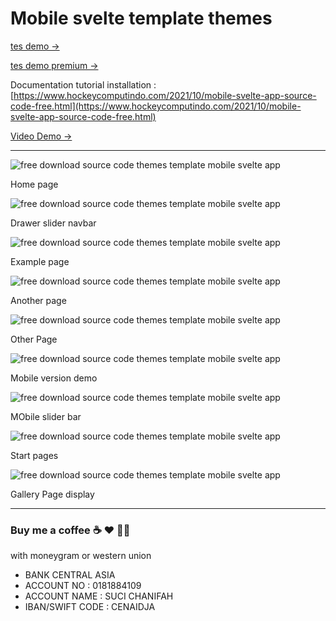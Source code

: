 # Mobile svelte template themes

[tes demo →]()

[tes demo premium →](https://andros.vercel.app/)

Documentation tutorial installation :
[https://www.hockeycomputindo.com/2021/10/mobile-svelte-app-source-code-free.html](https://www.hockeycomputindo.com/2021/10/mobile-svelte-app-source-code-free.html)

[Video Demo →](https://youtu.be/sMENkpTFTFU)

--------------------------------------------------------------------

![free download source code themes template mobile svelte app](https://1.bp.blogspot.com/-9Gutlp2szB0/YXQFoOL-dYI/AAAAAAAARdc/wcZyUt9ZBX82-oeZ03Kn7scjAlMs-oR2wCLcBGAsYHQ/s1366/svelte%2Bsource%2Bcode%2Bweb%2Bapp%2B%25281%2529.png)

Home page

![free download source code themes template mobile svelte app](https://1.bp.blogspot.com/-EWRKRx2iNCs/YXQFrs20rLI/AAAAAAAARd4/x8GN3E0vOHk-GcEM7ABdlupyGgl0ykf8gCLcBGAsYHQ/s1366/svelte%2Bsource%2Bcode%2Bweb%2Bapp%2B%25289%2529.png)

Drawer slider navbar

![free download source code themes template mobile svelte app](https://1.bp.blogspot.com/-IE9dnoPCN2E/YXQFrXVJOVI/AAAAAAAARd0/BEXkosGs_CU_uqHh67WHy73mbdxahv4egCLcBGAsYHQ/s1366/svelte%2Bsource%2Bcode%2Bweb%2Bapp%2B%25288%2529.png)

Example page


![free download source code themes template mobile svelte app](https://1.bp.blogspot.com/-yxz7yUsQxrM/YXQFpXwi-6I/AAAAAAAARdo/Aj5VKB7KSEw-cTgOe4fq39odUIDajrrSgCLcBGAsYHQ/s1366/svelte%2Bsource%2Bcode%2Bweb%2Bapp%2B%25285%2529.png)

Another page

![free download source code themes template mobile svelte app](https://1.bp.blogspot.com/-oCvKAqpUlt0/YXQFpPg24II/AAAAAAAARdk/BZtkKbIcfqYZFU1-_FRZH51zbwuj-z5PgCLcBGAsYHQ/s1366/svelte%2Bsource%2Bcode%2Bweb%2Bapp%2B%25284%2529.png)

Other Page


![free download source code themes template mobile svelte app](https://1.bp.blogspot.com/-waah_MJbQM8/YXQFoK-pISI/AAAAAAAARdg/9wxluOJVh9QtwQVXvXmamVh-lUCgijOWQCLcBGAsYHQ/s682/svelte%2Bsource%2Bcode%2Bweb%2Bapp%2B%25282%2529.png)

Mobile version demo


![free download source code themes template mobile svelte app](https://1.bp.blogspot.com/-C4_NjW-7IVg/YXQFoMbkcKI/AAAAAAAARdY/7GumnlLbdtgcN-WSzQk_ZjuCkFMUppBfACLcBGAsYHQ/s682/svelte%2Bsource%2Bcode%2Bweb%2Bapp%2B%25283%2529.png)

MObile slider bar


![free download source code themes template mobile svelte app](https://1.bp.blogspot.com/-rn4zOTjLXeg/YXQKC_0bVPI/AAAAAAAARe4/WknuybIaG_AATYBUf_rqAuJ_GVSoX_KxwCLcBGAsYHQ/s1366/svelte%2Bsource%2Bcode%2Bweb%2Bapp%2B%25287%2529.png)

Start pages


![free download source code themes template mobile svelte app](https://1.bp.blogspot.com/-ajfldryy2-c/YXQKCS1SRAI/AAAAAAAARe0/3DoRLxUe53U5tFvRm2dh0XgIqBdSXteaACLcBGAsYHQ/s1366/svelte%2Bsource%2Bcode%2Bweb%2Bapp%2B%25286%2529.png)

Gallery Page display

--------------------------------------------------------------------
### Buy me a coffee ☕️ ❤️  ✌🏻

with moneygram or western union

+ BANK CENTRAL ASIA
+ ACCOUNT NO : 0181884109
+ ACCOUNT NAME : SUCI CHANIFAH
+ IBAN/SWIFT CODE : CENAIDJA
